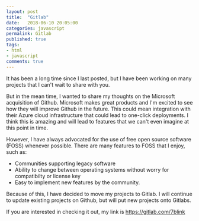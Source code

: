 ```yaml
---
layout: post
title:  "Gitlab"
date:   2018-06-10 20:05:00
categories: javascript
permalink: Gitlab
published: true
tags:
- html
- javascript
comments: true
---
```

It has been a long time since I last posted, but I have been working on many projects that I can't wait to share with you.  

But in the mean time, I wanted to share my thoughts on the Microsoft acquisition of Github.  Microsoft makes great products and I'm excited to see how they will improve Github in the future.  This could mean integration with their Azure cloud infrastructure that could lead to one-click deployments.  I think this is amazing and will lead to features that we can't even imagine at this point in time.

However, I have always advocated for the use of free open source software (FOSS) whenever possible.  There are many features to FOSS that I enjoy, such as:
* Communities supporting legacy software
* Ability to change between operating systems without worry for compatibilty or license key
* Easy to implement new features by the community.

Because of this, I have decided to move my projects to Gitlab.  I will continue to update existing projects on Github, but will put new projects onto Gitlabs.

If you are interested in checking it out, my link is https://gitlab.com/7blink


